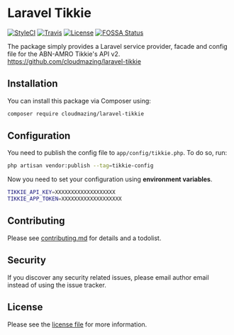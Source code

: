 # Laravel Tikkie

[![StyleCI][ico-styleci]][link-styleci]
[![Travis][ico-travis]][link-travis]
[![License][ico-license]][link-license]
[![FOSSA Status][ico-fossa]][link-fossa]

The package simply provides a Laravel service provider, facade and config file for the ABN-AMRO Tikkie's API v2. <https://github.com/cloudmazing/laravel-tikkie>

## Installation

You can install this package via Composer using:

```bash
composer require cloudmazing/laravel-tikkie
```

## Configuration

You need to publish the config file to `app/config/tikkie.php`. To do so, run:

```bash
php artisan vendor:publish --tag=tikkie-config
```

Now you need to set your configuration using **environment variables**.

```bash
TIKKIE_API_KEY=XXXXXXXXXXXXXXXXXXX
TIKKIE_APP_TOKEN=XXXXXXXXXXXXXXXXXXX
```
## Contributing

Please see [contributing.md](contributing.md) for details and a todolist.

## Security

If you discover any security related issues, please email author email instead of using the issue tracker.

## License

Please see the [license file](license.md) for more information.

[ico-license]: https://poser.pugx.org/jwiegant/laravel-tikkie/license
[link-license]: https://github.com/jwiegant/laravel-tikkie/blob/HEAD/license.md
[ico-travis]: https://travis-ci.org/jwiegant/laravel-tikkie.svg?branch=master
[link-travis]: https://travis-ci.org/github/jwiegant/laravel-tikkie
[ico-styleci]: https://github.styleci.io/repos/256785939/shield?branch=master
[link-styleci]: https://github.styleci.io/repos/256785939
[ico-fossa]: https://app.fossa.io/api/projects/git%2Bgithub.com%2Fjwiegant%2Flaravel-tikkie.svg?type=shield
[link-fossa]: https://app.fossa.io/projects/git%2Bgithub.com%2Fjwiegant%2Flaravel-tikkie?ref=badge_shield